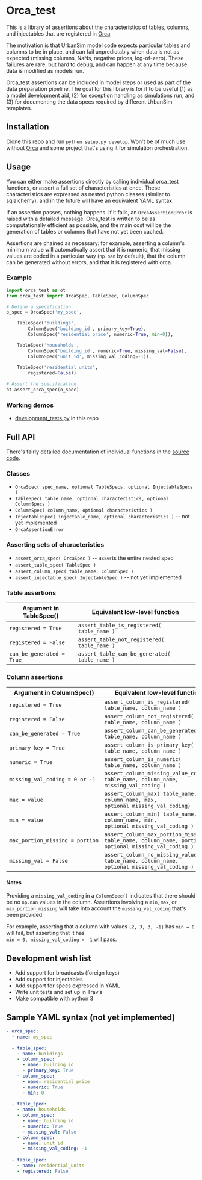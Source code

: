 Orca_test
=========

This is a library of assertions about the characteristics of tables, columns, and injectables that are registered in [Orca](https://github.com/udst/orca). 

The motivation is that [UrbanSim](https://github.com/udst/urbansim) model code expects particular tables and columns to be in place, and can fail unpredictably when data is not as expected (missing columns, NaNs, negative prices, log-of-zero). These failures are rare, but hard to debug, and can happen at any time because data is modified as models run. 

Orca_test assertions can be included in model steps or used as part of the data preparation pipeline. The goal for this library is for it to be useful (1) as a model development aid, (2) for exception handling as simulations run, and (3) for documenting the data specs required by different UrbanSim templates. 


## Installation

Clone this repo and run `python setup.py develop`. Won't be of much use without [Orca](https://github.com/udst/orca) and some project that's using it for simulation orchestration. 


## Usage

You can either make assertions directly by calling individual orca_test functions, or assert a full set of characteristics at once. These characteristics are expressed as nested python classes (similar to sqlalchemy), and in the future will have an equivalent YAML syntax.

If an assertion passes, nothing happens. If it fails, an `OrcaAssertionError` is raised with a detailed message. Orca_test is written to be as computationally efficient as possible, and the main cost will be the generation of tables or columns that have not yet been cached. 

Assertions are chained as necessary: for example, asserting a column's minimum value will automatically assert that it is numeric, that missing values are coded in a particular way (`np.nan` by default), that the column can be generated without errors, and that it is registered with orca.

### Example

```python
import orca_test as ot
from orca_test import OrcaSpec, TableSpec, ColumnSpec

# Define a specification
o_spec = OrcaSpec('my_spec',

	TableSpec('buildings', 
		ColumnSpec('building_id', primary_key=True),
		ColumnSpec('residential_price', numeric=True, min=0)),

	TableSpec('households',
		ColumnSpec('building_id', numeric=True, missing_val=False),
		ColumnSpec('unit_id', missing_val_coding=-1)),
	
	TableSpec('residential_units',
		registered=False))

# Assert the specification
ot.assert_orca_spec(o_spec)
```

### Working demos
- [development_tests.py](https://github.com/urbansim/orca_test/blob/master/development_tests.py) in this repo


## Full API

There's fairly detailed documentation of individual functions in the [source code](https://github.com/urbansim/orca_test/blob/master/orca_test/orca_test.py).

### Classes
- `OrcaSpec( spec_name, optional TableSpecs, optional InjectableSpecs )`
- `TableSpec( table_name, optional characteristics, optional ColumnSpecs )`
- `ColumnSpec( column_name, optional characteristics )`
- `InjectableSpec( injectable_name, optional characteristics )` -- not yet implemented
- `OrcaAssertionError`

### Asserting sets of characteristics
- `assert_orca_spec( OrcaSpec )` -- asserts the entire nested spec
- `assert_table_spec( TableSpec )`
- `assert_column_spec( table_name, ColumnSpec )`
- `assert_injectable_spec( InjectableSpec )` -- not yet implemented

### Table assertions

| Argument in TableSpec() | Equivalent low-level function |
| ------------------ | -------------------------------- |
| `registered = True` | `assert_table_is_registered( table_name )` |
| `registered = False` | `assert_table_not_registered( table_name )` |
| `can_be_generated = True` | `assert_table_can_be_generated( table_name )` |

### Column assertions

| Argument in ColumnSpec() | Equivalent low-level function |
| ------------------ | --------------------------------- |
| `registered = True` | `assert_column_is_registered( table_name, column_name )` |
| `registered = False` | `assert_column_not_registered( table_name, column_name )`  |
| `can_be_generated = True` | `assert_column_can_be_generated( table_name, column_name )` |
| `primary_key = True` | `assert_column_is_primary_key( table_name, column_name )` |
| `numeric = True` | `assert_column_is_numeric( table_name, column_name )` |
| `missing_val_coding = 0 or -1` | `assert_column_missing_value_coding( table_name, column_name, missing_val_coding )` |
| `max = value` | <code>assert_column_max( table_name, column_name, max, optional&nbsp;missing_val_coding)</code> |
| `min = value` | <code>assert_column_min( table_name, column_name, min, optional&nbsp;missing_val_coding )</code> |
| <code>max_portion_missing&nbsp;=&nbsp;portion</code> | `assert_column_max_portion_missing( table_name, column_name, portion, optional missing_val_coding )` |
| `missing_val = False`| <code>assert_column_no_missing_values( table_name, column_name, optional&nbsp;missing_val_coding )</code> |

#### Notes

Providing a `missing_val_coding` in a `ColumnSpec()` indicates that there should be no `np.nan` values in the column. Assertions involving a `min`, `max`, or `max_portion_missing` will take into account the `missing_val_coding` that's been provided.

For example, asserting that a column with values `[2, 3, 3, -1]` has `min = 0` will fail, but asserting that it has  
`min = 0, missing_val_coding = -1` will pass.


## Development wish list
- Add support for broadcasts (foreign keys)
- Add support for injectables
- Add support for specs expressed in YAML
- Write unit tests and set up in Travis
- Make compatible with python 3


## Sample YAML syntax (not yet implemented)

```yaml
- orca_spec:
  - name: my_spec
  
  - table_spec:
    - name: buildings
    - column_spec:
      - name: building_id
  	  - primary_key: True
    - column_spec:
  	  - name: residential_price
  	  - numeric: True
  	  - min: 0
  
  - table_spec:
    - name: households
    - column_spec:
  	  - name: building_id
  	  - numeric: True
  	  - missing_val: False
    - column_spec:
  	  - name: unit_id
  	  - missing_val_coding: -1
  
  - table_spec:
    - name: residential_units
    - registered: False
```


